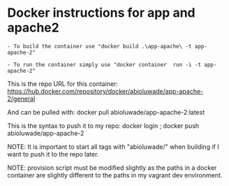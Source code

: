 # Docker instructions for app and apache2


````
- To build the container use "docker build .\app-apache\ -t app-apache-2"

- To run the container simply use "docker container  run -i -t app-apache-2"
````

This is the repo URL for this container: https://hub.docker.com/repository/docker/abioluwade/app-apache-2/general

And can be pulled with: docker pull abioluwade/app-apache-2:latest

This is the syntax to push it to my repo: docker login ; docker push abioluwade/app-apache-2

NOTE: It is important to start all tags with "abioluwade/" when building if I want
to push it to the repo later.


NOTE: provision script must be modified slightly as the paths in a docker container
are slightly different to the paths in my vagrant dev environment.
